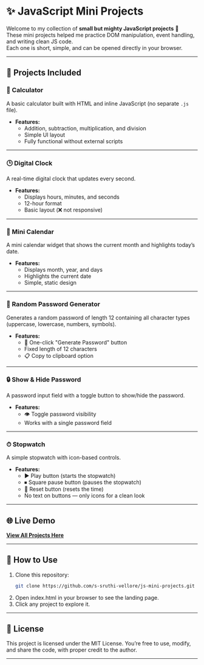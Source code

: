 # ✨ JavaScript Mini Projects

Welcome to my collection of **small but mighty JavaScript projects** 🚀  
These mini projects helped me practice DOM manipulation, event handling, and writing clean JS code.  
Each one is short, simple, and can be opened directly in your browser.  

---

## 📂 Projects Included

### 🧮 Calculator
A basic calculator built with HTML and inline JavaScript (no separate `.js` file).
- **Features:**  
  - Addition, subtraction, multiplication, and division  
  - Simple UI layout  
  - Fully functional without external scripts

---

### 🕒 Digital Clock
A real-time digital clock that updates every second.
- **Features:**  
  - Displays hours, minutes, and seconds  
  - 12-hour format  
  - Basic layout (❌ not responsive)

---

### 📅 Mini Calendar
A mini calendar widget that shows the current month and highlights today’s date.
- **Features:**  
  - Displays month, year, and days  
  - Highlights the current date  
  - Simple, static design

---

### 🔑 Random Password Generator
Generates a random password of length 12 containing all character types (uppercase, lowercase, numbers, symbols).
- **Features:**  
  - 🎲 One-click "Generate Password" button  
  - Fixed length of 12 characters  
  - 📋 Copy to clipboard option

---

### 🔒 Show & Hide Password
A password input field with a toggle button to show/hide the password.
- **Features:**  
  - 👁 Toggle password visibility  
  - Works with a single password field

---

### ⏱ Stopwatch
A simple stopwatch with icon-based controls.  
- **Features:**  
  - ▶ Play button (starts the stopwatch)  
  - ⏹ Square pause button (pauses the stopwatch)  
  - 🔄 Reset button (resets the time)  
  - No text on buttons — only icons for a clean look

---

## 🌐 Live Demo
[**View All Projects Here**](https://s-sruthi-vellore.github.io/javascript-mini-projects/)  

---

## 🚀 How to Use
1. Clone this repository:
   ```bash
   git clone https://github.com/s-sruthi-vellore/js-mini-projects.git
2. Open index.html in your browser to see the landing page.
3. Click any project to explore it.

---

## 📜 License
This project is licensed under the MIT License.
You’re free to use, modify, and share the code, with proper credit to the author.

---
